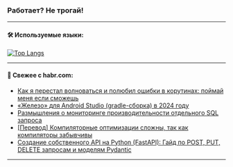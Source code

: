 ### Работает? Не трогай!

---
<!--
#### 🛠️ Technical stack:

![Java](https://img.shields.io/badge/Java-informational?logo=Oracle&style=flat&logoColor=white&color=FF4500)
![Kotlin](https://img.shields.io/badge/Kotlin-informational?logo=Kotlin&style=flat&logoColor=white&color=774D97)
![TS](https://img.shields.io/badge/TypeScript-informational?logo=typeScript&style=flat&logoColor=black&color=017acc)
![Python](https://img.shields.io/badge/Python-informational?logo=Python&style=flat&logoColor=black&color=ffdd54) <br>
![Spring](https://img.shields.io/badge/Spring-informational?logo=Spring&style=flat&logoColor=white&color=6DB33F) 
![SpringBoot](https://img.shields.io/badge/SpringBoot-informational?logo=SpringBoot&style=flat&logoColor=white&color=6DB33F)
![Nest](https://img.shields.io/badge/NestJS-informational?logo=NestJS&style=flat&logoColor=white&color=E0234E) 
![NodeJS](https://img.shields.io/badge/NodeJS-informational?logo=node.js&style=flat&logoColor=white&color=70A760)<br>
![PostgreSQL](https://img.shields.io/badge/PostgreSQL-informational?logo=PostgreSQL&style=flat&logoColor=white&color=DAA520)
![MongoDB](https://img.shields.io/badge/MongoDB-informational?logo=MongoDB&style=flat&logoColor=white&color=870000)
![Apache](https://img.shields.io/badge/Apache-informational?logo=apache&style=flat&logoColor=white&color=f74e28)

___ 
-->

#### 🛠️ Используемые языки:

[![Top Langs](https://github-readme-stats-u2qms2cxw-advtsettinggmailcoms-projects.vercel.app/api/top-langs/?username=zloylis&langs_count=10&hide_title=true&title_color=e6edf3&size_weight=0.5&count_weight=0.5&layout=compact&hide_progress=true&hide_border=true&theme=dracula)](https://github.com/zloylis)

<!---


####  :octocat:&nbsp;&nbsp; Статистика:

![GitHub stats](https://github-readme-stats-u2qms2cxw-advtsettinggmailcoms-projects.vercel.app/api?username=zloylis&show_icons=true&hide_border=true&theme=dracula&title_color=e6edf3&include_all_commits=true&count_private=true&hide_rank=false&hide_title=true&rank_icon=github)
-->
---

#### 💬 Свежее с habr.com:

<!-- BLOG-POST-LIST:START -->
- [Как я перестал волноваться и полюбил ошибки в корутинах: поймай меня если сможешь](https://habr.com/ru/articles/827188/?utm_source=habrahabr&utm_medium=rss&utm_campaign=827188)
- [«Железо» для Android Studio &lpar;gradle-сборка&rpar; в 2024 году](https://habr.com/ru/articles/823840/?utm_source=habrahabr&utm_medium=rss&utm_campaign=823840)
- [Размышления о мониторинге производительности отдельного SQL запроса](https://habr.com/ru/articles/827156/?utm_source=habrahabr&utm_medium=rss&utm_campaign=827156)
- [[Перевод] Компиляторные оптимизации сложны, так как компиляторы забывчивы](https://habr.com/ru/companies/timeweb/articles/826998/?utm_source=habrahabr&utm_medium=rss&utm_campaign=826998)
- [Создание собственного API на Python &lpar;FastAPI&rpar;: Гайд по POST, PUT, DELETE запросам и моделям Pydantic](https://habr.com/ru/articles/827134/?utm_source=habrahabr&utm_medium=rss&utm_campaign=827134)
<!-- BLOG-POST-LIST:END -->

---
